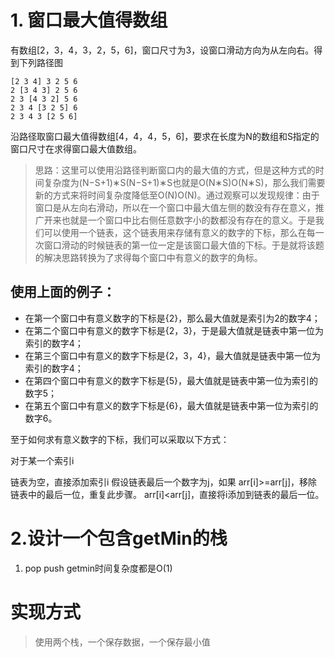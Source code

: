 # 1. 窗口最大值得数组

有数组[2，3，4，3，2，5，6]，窗口尺寸为3，设窗口滑动方向为从左向右。得到下列路径图
```
[2 3 4] 3 2 5 6
2 [3 4 3] 2 5 6
2 3 [4 3 2] 5 6
2 3 4 [3 2 5] 6
2 3 4 3 [2 5 6]
```
沿路径取窗口最大值得数组[4，4，4，5，6]，要求在长度为N的数组和S指定的窗口尺寸在求得窗口最大值数组。

> 思路：这里可以使用沿路径判断窗口内的最大值的方式，但是这种方式的时间复杂度为(N−S+1)∗S(N−S+1)∗S也就是O(N∗S)O(N∗S)，那么我们需要新的方式来将时间复杂度降低至O(N)O(N)。通过观察可以发现规律：由于窗口是从左向右滑动，所以在一个窗口中最大值左侧的数没有存在意义，推广开来也就是一个窗口中比右侧任意数字小的数都没有存在的意义。于是我们可以使用一个链表，这个链表用来存储有意义的数字的下标，那么在每一次窗口滑动的时候链表的第一位一定是该窗口最大值的下标。于是就将该题的解决思路转换为了求得每个窗口中有意义的数字的角标。

## 使用上面的例子：

+ 在第一个窗口中有意义数字的下标是{2}，那么最大值就是索引为2的数字4；
+ 在第二个窗口中有意义的数字下标是{2，3}，于是最大值就是链表中第一位为索引的数字4；
+ 在第三个窗口中有意义的数字下标是{2，3，4}，最大值就是链表中第一位为索引的数字4；
+ 在第四个窗口中有意义的数字下标是{5}，最大值就是链表中第一位为索引的数字5；
+ 在第五个窗口中有意义的数字下标是{6}，最大值就是链表中第一位为索引的数字6。

至于如何求有意义数字的下标，我们可以采取以下方式：

对于某一个索引i

链表为空，直接添加索引i
假设链表最后一个数字为j，如果
arr[i]>=arr[j]，移除链表中的最后一位，重复此步骤。
arr[i]<arr[j]，直接将i添加到链表的最后一位。


# 2.设计一个包含getMin的栈

1. pop push getmin时间复杂度都是O(1)


# 实现方式

> 使用两个栈，一个保存数据，一个保存最小值
